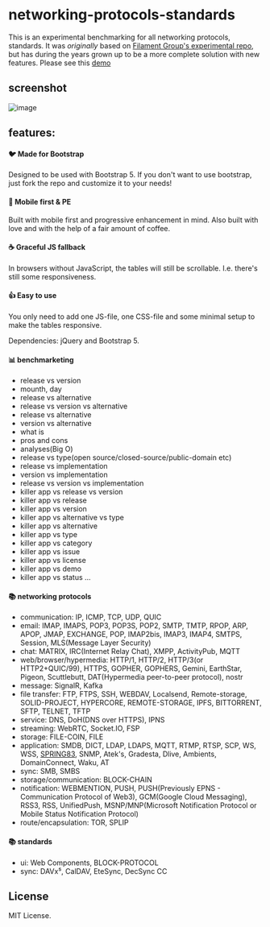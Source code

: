 # networking-protocols-standards
This is an experimental benchmarking for all networking protocols, standards. It was *originally* based on [Filament Group's experimental repo](https://github.com/filamentgroup/RWD-Table-Patterns), []() but has during the years grown up to be a more complete solution with new features. Please see this [demo](https://eantho.github.io/networking-protocols)

## screenshot
![image](https://user-images.githubusercontent.com/125943841/220423094-d829aca6-328a-4b60-b48c-c28a9ee89202.png)

## features:

#### :bird: Made for Bootstrap
Designed to be used with Bootstrap 5. If you don't want to use bootstrap, just fork the repo and customize it to your needs!

#### :iphone: Mobile first & PE
Built with mobile first and progressive enhancement in mind. Also built with love and with the help of a fair amount of coffee.

#### :coffee: Graceful JS fallback
In browsers without JavaScript, the tables will still be scrollable. I.e. there's still some responsiveness.

#### :thumbsup: Easy to use
You only need to add one JS-file, one CSS-file and some minimal setup to make the tables responsive.

Dependencies: jQuery and Bootstrap 5.

#### 📊 benchmarketing
- release vs version
- mounth, day
- release vs alternative
- release vs version vs alternative
- release vs alternative
- version vs alternative
- what is
- pros and cons
- analyses(Big O)
- release vs type(open source/closed-source/public-domain etc)
- release vs implementation
- version vs implementation
- release vs version vs implementation
- killer app vs release vs version
- killer app vs release
- killer app vs version
- killer app vs alternative vs type
- killer app vs alternative
- killer app vs type
- killer app vs category
- killer app vs issue
- killer app vs license
- killer app vs demo
- killer app vs status
...
                                                            
#### 📚 networking protocols
- communication: IP, ICMP, TCP, UDP, QUIC
- email: IMAP, IMAPS, POP3, POP3S, POP2, SMTP, TMTP, RPOP, ARP, APOP, JMAP, EXCHANGE, POP, IMAP2bis, IMAP3, IMAP4, SMTPS, Session, MLS(Message Layer Security)
- chat: MATRIX, IRC(Internet Relay Chat), XMPP, ActivityPub, MQTT
- web/browser/hypermedia: HTTP/1, HTTP/2, HTTP/3(or HTTP2+QUIC/99), HTTPS, GOPHER, GOPHERS, Gemini, EarthStar, Pigeon, Scuttlebutt, DAT(Hypermedia peer-to-peer protocol), nostr
- message: SignalR, Kafka
- file transfer: FTP, FTPS, SSH, WEBDAV, Localsend, Remote-storage, SOLID-PROJECT, HYPERCORE, REMOTE-STORAGE, IPFS, BITTORRENT, SFTP, TELNET, TFTP
- service: DNS, DoH(DNS over HTTPS), IPNS
- streaming: WebRTC, Socket.IO, FSP
- storage: FILE-COIN, FILE
- application: SMDB, DICT, LDAP, LDAPS, MQTT, RTMP, RTSP, SCP, WS, WSS, [SPRING83](https://github.com/robinsloan/spring-83), SNMP, Atek's, Gradesta, Dlive, Ambients, DomainConnect, Waku, AT
- sync: SMB, SMBS
- storage/communication: BLOCK-CHAIN
- notification: WEBMENTION, PUSH, PUSH(Previously EPNS - Communication Protocol of Web3), GCM(Google Cloud Messaging), RSS3, RSS, UnifiedPush, MSNP/MNP(Microsoft Notification Protocol or Mobile Status Notification Protocol) 
- route/encapsulation: TOR, SPLIP

#### 📚 standards
- ui: Web Components, BLOCK-PROTOCOL
- sync: DAVx⁵, CalDAV, EteSync, DecSync CC

## License
MIT License.
